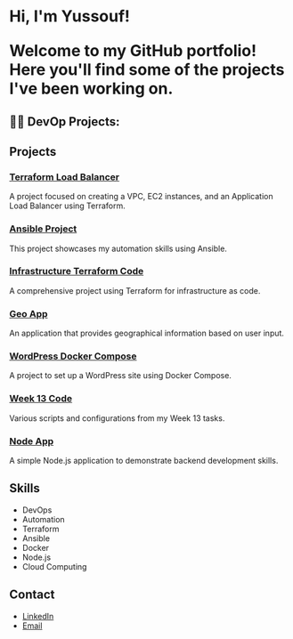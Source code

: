 <h1>Hi, I'm Yussouf! 



Welcome to my GitHub portfolio! Here you'll find some of the projects I've been working on.

<h2>👨‍💻 DevOp Projects:</h2>

## Projects

### [Terraform Load Balancer](https://github.com/Yb-Amal/week10-vpc-ec2-alb.git)
A project focused on creating a VPC, EC2 instances, and an Application Load Balancer using Terraform.

### [Ansible Project](https://github.com/Yb-Amal/Ansible-project.git)
This project showcases my automation skills using Ansible.

### [Infrastructure Terraform Code ](https://github.com/Yb-Amal/DevOps-terraform-code-w12.git)
A comprehensive project using Terraform for infrastructure as code.

### [Geo App](https://github.com/Yb-Amal/geo-app.git)
An application that provides geographical information based on user input.

### [WordPress Docker Compose](https://github.com/Yb-Amal/wordpress-docker-compose.git)
A project to set up a WordPress site using Docker Compose.

### [Week 13 Code](https://github.com/Yb-Amal/week13-code.git)
Various scripts and configurations from my Week 13 tasks.

### [Node App](https://github.com/Yb-Amal/node-app.git)
A simple Node.js application to demonstrate backend development skills.

## Skills
- DevOps
- Automation
- Terraform
- Ansible
- Docker
- Node.js
- Cloud Computing

## Contact
- [LinkedIn](https://www.linkedin.com/in/your-profile)
- [Email](mailto:your.email@example.com)
